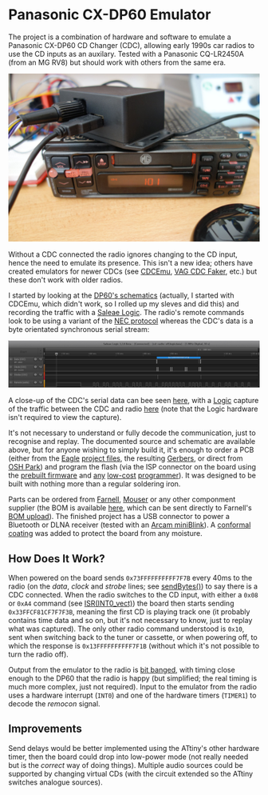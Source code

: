 Panasonic CX-DP60 Emulator
==========================

The project is a combination of hardware and software to emulate a Panasonic CX-DP60 CD Changer (CDC), allowing early 1990s car radios to use the CD inputs as an auxilary. Tested with a Panasonic CQ-LR2450A (from an MG RV8) but should work with others from the same era.

![Boxed CDC emulator](https://raw.githubusercontent.com/cwoffenden/panacdc/master/doc/radio.jpeg)

Without a CDC connected the radio ignores changing to the CD input, hence the need to emulate its presence. This isn't a new idea; others have created emulators for newer CDCs (see [CDCEmu](http://q1.se/cdcemu/), [VAG CDC Faker](http://dev.shyd.de/2013/09/avr-raspberry-pi-vw-beta-vag-cdc-faker/), etc.) but these don't work with older radios.

I started by looking at the [DP60's schematics](https://raw.githubusercontent.com/cwoffenden/panacdc/master/doc/schematic.pdf) (actually, I started with CDCEmu, which didn't work, so I rolled up my sleves and did this) and recording the traffic with a [Saleae Logic](https://www.saleae.com/). The radio's remote commands look to be using a variant of the [NEC protocol](https://www.vishay.com/docs/80071/dataform.pdf) whereas the CDC's data is a byte orientated synchronous serial stream:

![NEC-like remote data](https://raw.githubusercontent.com/cwoffenden/panacdc/master/doc/logic-1.png)

A close-up of the CDC's serial data can bee seen [here](https://raw.githubusercontent.com/cwoffenden/panacdc/master/doc/logic-2.png), with a [Logic](https://www.saleae.com/downloads) capture of the traffic between the CDC and radio [here](https://github.com/cwoffenden/panacdc/raw/master/doc/cd-radio-off.logicdata) (note that the Logic hardware isn't required to view the capture).

It's not necessary to understand or fully decode the communication, just to recognise and replay. The documented source and schematic are available above, but for anyone wishing to simply build it, it's enough to order a PCB (either from the [Eagle](http://www.cadsoftusa.com/) [project files](https://github.com/cwoffenden/panacdc/tree/master/pcb), the resulting [Gerbers](https://github.com/cwoffenden/panacdc/raw/master/out/board.zip), or direct from [OSH Park](https://oshpark.com/shared_projects/Xu28lOTu)) and program the flash (via the ISP connector on the board using the [prebuilt firmware](https://github.com/cwoffenden/panacdc/blob/master/out/flash.elf) and [any](https://www.amazon.co.uk/dp/B00AVRHVPO) [low-cost](https://www.sparkfun.com/categories/7) [programmer](https://www.arduino.cc/en/Tutorial/ArduinoISP)). It was designed to be built with nothing more than a regular soldering iron.

Parts can be ordered from [Farnell](http://www.farnell.com/), [Mouser](http://www.mouser.com/) or any other componment supplier (the BOM is available [here](https://github.com/cwoffenden/panacdc/blob/master/out/parts.csv), which can be sent directly to Farnell's [BOM upload](http://uk.farnell.com/help-parts-list-bom-upload)). The finished project has a USB connector to power a Bluetooth or DLNA receiver (tested with an [Arcam miniBlink](http://www.arcam.co.uk/mini.htm)). A [conformal coating](https://raw.githubusercontent.com/cwoffenden/panacdc/master/doc/board.jpeg) was added to protect the board from any moisture.

How Does It Work?
-----------------

When powered on the board sends `0x73FFFFFFFFFF7F7B` every 40ms to the radio (on the _data_, _clock_ and _strobe_ lines; see [sendBytes()](https://github.com/cwoffenden/panacdc/blob/master/src/main.c#L177)) to say there is a CDC connected. When the radio switches to the CD input, with either a `0x08` or `0xA4` command (see [ISR(INT0_vect)](https://github.com/cwoffenden/panacdc/blob/master/src/main.c#L272)) the board then starts sending `0x33FFCF81CF7F7F3B`, meaning the first CD is playing track one (it probably contains time data and so on, but it's not necessary to know, just to replay what was captured). The only other radio command understood is `0x10`, sent when switching back to the tuner or cassette, or when powering off, to which the response is `0x13FFFFFFFFFF7F1B` (without which it's not possible to turn the radio off).

Output from the emulator to the radio is [bit banged](https://en.wikipedia.org/wiki/Bit_banging), with timing close enough to the DP60 that the radio is happy (but simplified; the real timing is much more complex, just not required). Input to the emulator from the radio uses a hardware interrupt (`INT0`) and one of the hardware timers (`TIMER1`) to decode the _remocon_ signal.

Improvements
------------

Send delays would be better implemented using the ATtiny's other hardware timer, then the board could drop into low-power mode (not really needed but is the _correct_ way of doing things). Multiple audio sources could be supported by changing virtual CDs (with the circuit extended so the ATtiny switches analogue sources).
